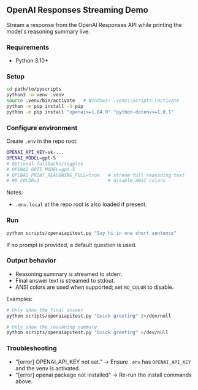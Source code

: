 ## OpenAI Responses Streaming Demo

Stream a response from the OpenAI Responses API while printing the model's reasoning summary live.

### Requirements
- Python 3.10+

### Setup
```bash
cd path/to/pyscripts
python3 -m venv .venv
source .venv/bin/activate   # Windows: .venv\\Scripts\\activate
python -m pip install -U pip
python -m pip install "openai>=1.84.0" "python-dotenv>=1.0.1"
```

### Configure environment
Create `.env` in the repo root:
```bash
OPENAI_API_KEY=sk-...
OPENAI_MODEL=gpt-5
# Optional fallbacks/toggles
# OPENAI_GPT5_MODEL=gpt-5
# OPENAI_PRINT_REASONING_FULL=true   # stream full reasoning text
# NO_COLOR=1                         # disable ANSI colors
```
Notes:
- `.env.local` at the repo root is also loaded if present.

### Run
```bash
python scripts/openaiapitest.py "Say hi in one short sentence"
```
If no prompt is provided, a default question is used.

### Output behavior
- Reasoning summary is streamed to stderr.
- Final answer text is streamed to stdout.
- ANSI colors are used when supported; set `NO_COLOR` to disable.

Examples:
```bash
# Only show the final answer
python scripts/openaiapitest.py "Quick greeting" 2>/dev/null

# Only show the reasoning summary
python scripts/openaiapitest.py "Quick greeting" >/dev/null
```

### Troubleshooting
- "[error] OPENAI_API_KEY not set." → Ensure `.env` has `OPENAI_API_KEY` and the venv is activated.
- "[error] openai package not installed" → Re-run the install commands above.



